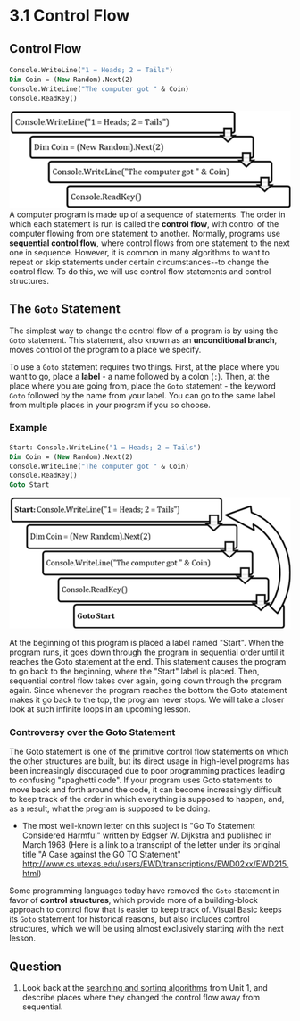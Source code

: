 # 3.1 Control Flow

## Control Flow
```vb
Console.WriteLine("1 = Heads; 2 = Tails")
Dim Coin = (New Random).Next(2)
Console.WriteLine("The computer got " & Coin)
Console.ReadKey()
```
![Image visually indicating sequential control flow in the above example](Sequential.png)
A computer program is made up of a sequence of statements. The order in which each statement is run is called the **control flow**, with control of the computer flowing from one statement to another. Normally, programs use **sequential control flow**, where control flows from one statement to the next one in sequence. However, it is common in many algorithms to want to repeat or skip statements under certain circumstances--to change the control flow. To do this, we will use control flow statements and control structures.

## The ```Goto``` Statement
The simplest way to change the control flow of a program is by using the ```Goto``` statement. This statement, also known as an **unconditional branch**, moves control of the program to a place we specify.

To use a ```Goto``` statement requires two things. First, at the place where you want to go, place a **label** - a name followed by a colon (```:```). Then, at the place where you are going from, place the ```Goto``` statement - the keyword ```Goto``` followed by the name from your label. You can go to the same label from multiple places in your program if you so choose.

### Example
```vb
Start: Console.WriteLine("1 = Heads; 2 = Tails")
Dim Coin = (New Random).Next(2)
Console.WriteLine("The computer got " & Coin)
Console.ReadKey()
Goto Start
```
![Image visually indicating control flow affected by the Goto statement in the above example](Goto.png)

At the beginning of this program is placed a label named "Start". When the program runs, it goes down through the program in sequential order until it reaches the Goto statement at the end. This statement causes the program to go back to the beginning, where the "Start" label is placed. Then, sequential control flow takes over again, going down through the program again. Since whenever the program reaches the bottom the Goto statement makes it go back to the top, the program never stops. We will take a closer look at such infinite loops in an upcoming lesson.

### Controversy over the Goto Statement
The Goto statement is one of the primitive control flow statements on which the other structures are built, but its direct usage in high-level programs has been increasingly discouraged due to poor programming practices leading to confusing "spaghetti code". If your program uses Goto statements to move back and forth around the code, it can become increasingly difficult to keep track of the order in which everything is supposed to happen, and, as a result, what the program is supposed to be doing.
* The most well-known letter on this subject is "Go To Statement Considered Harmful" written by Edgser W. Dijkstra and published in March 1968 (Here is a link to a transcript of the letter under its original title "A Case against the GO TO Statement" http://www.cs.utexas.edu/users/EWD/transcriptions/EWD02xx/EWD215.html)

Some programming languages today have removed the ```Goto``` statement in favor of **control structures**, which provide more of a building-block approach to control flow that is easier to keep track of. Visual Basic keeps its ```Goto``` statement for historical reasons, but also includes control structures, which we will be using almost exclusively starting with the next lesson.

## Question
1. Look back at the [searching and sorting algorithms](../Unit1/2_SearchSort.md) from Unit 1, and describe places where they changed the control flow away from sequential.
